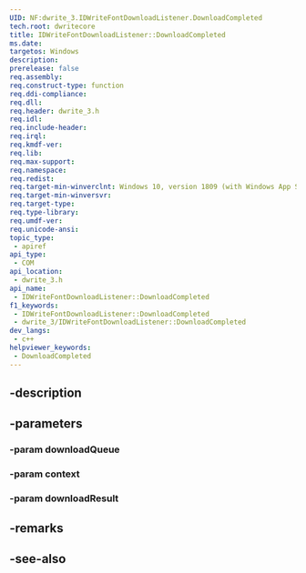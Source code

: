 ```yaml
---
UID: NF:dwrite_3.IDWriteFontDownloadListener.DownloadCompleted
tech.root: dwritecore
title: IDWriteFontDownloadListener::DownloadCompleted
ms.date: 
targetos: Windows
description: 
prerelease: false
req.assembly: 
req.construct-type: function
req.ddi-compliance: 
req.dll: 
req.header: dwrite_3.h
req.idl: 
req.include-header: 
req.irql: 
req.kmdf-ver: 
req.lib: 
req.max-support: 
req.namespace: 
req.redist: 
req.target-min-winverclnt: Windows 10, version 1809 (with Windows App SDK 0.5 or later)
req.target-min-winversvr: 
req.target-type: 
req.type-library: 
req.umdf-ver: 
req.unicode-ansi: 
topic_type:
 - apiref
api_type:
 - COM
api_location:
 - dwrite_3.h
api_name:
 - IDWriteFontDownloadListener::DownloadCompleted
f1_keywords:
 - IDWriteFontDownloadListener::DownloadCompleted
 - dwrite_3/IDWriteFontDownloadListener::DownloadCompleted
dev_langs:
 - c++
helpviewer_keywords:
 - DownloadCompleted
---
```


## -description

## -parameters

### -param downloadQueue

### -param context

### -param downloadResult

## -remarks

## -see-also


